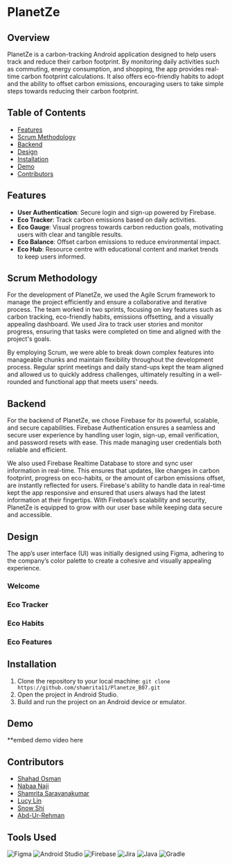 # PlanetZe
## Overview
PlanetZe is a carbon-tracking Android application designed to help users track and reduce their carbon footprint. By monitoring daily activities such as commuting, energy consumption, and shopping, the app provides real-time carbon footprint calculations. It also offers eco-friendly habits to adopt and the ability to offset carbon emissions, encouraging users to take simple steps towards reducing their carbon footprint. 
## Table of Contents
+ [Features](#features)
+ [Scrum Methodology](#scrum-methodology)
+ [Backend](#backend)
+ [Design](#design)
+ [Installation](#installation)
+ [Demo](#demo)
+ [Contributors](#contributors)
## Features
- **User Authentication**: Secure login and sign-up powered by Firebase. 
- **Eco Tracker**: Track carbon emissions based on daily activities. 
- **Eco Gauge**: Visual progress towards carbon reduction goals, motivating users with clear and tangible results.
- **Eco Balance**: Offset carbon emissions to reduce environmental impact.
- **Eco Hub**: Resource centre with educational content and market trends to keep users informed. 
## Scrum Methodology
For the development of PlanetZe, we used the Agile Scrum framework to manage the project efficiently and ensure a collaborative and iterative process. The team worked in two sprints, focusing on key features such as carbon tracking, eco-friendly habits, emissions offsetting, and a visually appealing dashboard. We used Jira to track user stories and monitor progress, ensuring that tasks were completed on time and aligned with the project's goals.

By employing Scrum, we were able to break down complex features into manageable chunks and maintain flexibility throughout the development process. Regular sprint meetings and daily stand-ups kept the team aligned and allowed us to quickly address challenges, ultimately resulting in a well-rounded and functional app that meets users' needs.
## Backend
For the backend of PlanetZe, we chose Firebase for its powerful, scalable, and secure capabilities. Firebase Authentication ensures a seamless and secure user experience by handling user login, sign-up, email verification, and password resets with ease. This made managing user credentials both reliable and efficient.

We also used Firebase Realtime Database to store and sync user information in real-time. This ensures that updates, like changes in carbon footprint, progress on eco-habits, or the amount of carbon emissions offset, are instantly reflected for users. Firebase's ability to handle data in real-time kept the app responsive and ensured that users always had the latest information at their fingertips. With Firebase’s scalability and security, PlanetZe is equipped to grow with our user base while keeping data secure and accessible.
## Design
The app’s user interface (UI) was initially designed using Figma, adhering to the company’s color palette to create a cohesive and visually appealing experience. 
### Welcome
### Eco Tracker
### Eco Habits
### Eco Features
## Installation
1. Clone the repository to your local machine: 
`git clone https://github.com/shamrita11/Planetze_B07.git`
2. Open the project in Android Studio. 
3. Build and run the project on an Android device or emulator. 
## Demo
**embed demo video here 
## Contributors
- [Shahad Osman](https://github.com/osmanshd)
- [Nabaa Naji](https://github.com/NabaaNaji)
- [Shamrita Saravanakumar](https://github.com/shamrita11)
- [Lucy Lin](https://github.com/Lacunia)
- [Snow Shi](https://github.com/BambooShi)
- [Abd-Ur-Rehman](https://github.com/7AbdUrRehman7)
## Tools Used
![Figma](https://img.shields.io/badge/Figma-F24E1E?style=for-the-badge&logo=figma&logoColor=white) ![Android Studio](https://img.shields.io/badge/Android_Studio-3DDC84?style=for-the-badge&logo=android-studio&logoColor=white) ![Firebase](https://img.shields.io/badge/firebase-ffca28?style=for-the-badge&logo=firebase&logoColor=black) ![Jira](https://img.shields.io/badge/Jira-0052CC?style=for-the-badge&logo=Jira&logoColor=white) ![Java](https://camo.githubusercontent.com/bea90da226e09b503e6c8fde824f4816b98dcf30cd31e803006bf6335af06890/68747470733a2f2f696d672e736869656c64732e696f2f62616467652f6a6176612d2532334544384230302e7376673f7374796c653d666f722d7468652d6261646765266c6f676f3d6f70656e6a646b266c6f676f436f6c6f723d7768697465) ![Gradle](https://img.shields.io/badge/gradle-02303A?style=for-the-badge&logo=gradle&logoColor=white) 
